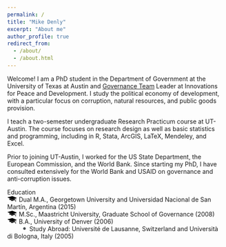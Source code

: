 ```yaml
---
permalink: /
title: "Mike Denly"
excerpt: "About me"
author_profile: true
redirect_from: 
  - /about/
  - /about.html
---
```


Welcome! I am a PhD student in the Department of Government at the University of Texas at Austin and [Governance Team](http://www.ipdutexas.org/governance.html) Leader at Innovations for Peace and Development. I study the political economy of development, with a particular focus on corruption, natural resources, and public goods provision. 

I teach a two-semester undergraduate Research Practicum course at UT-Austin. The course focuses on research design as well as basic statistics and programming, including in R, Stata, ArcGIS, LaTeX, Mendeley, and Excel.

Prior to joining UT-Austin, I worked for the US State Department, the European Commission, and the World Bank. Since starting my PhD, I have consulted extensively for the World Bank and USAID on governance and anti-corruption issues. 

Education
<br>![](/images/gradhatpng.png) Dual M.A., Georgetown University and Universidad Nacional de San Martín, Argentina (2015)
<br>![](/images/gradhatpng.png) M.Sc., Maastricht University, Graduate School of Governance (2008)
<br>![](/images/gradhatpng.png) B.A., University of Denver (2006) 
<br> &nbsp; &nbsp; &nbsp; &nbsp; ![](/images/bullet.png) Study Abroad: Université de Lausanne, Switzerland and Università di Bologna, Italy (2005)
